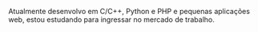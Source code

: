 Atualmente desenvolvo em C/C++, Python e PHP e pequenas aplicações web, estou estudando para ingressar no mercado de trabalho.
